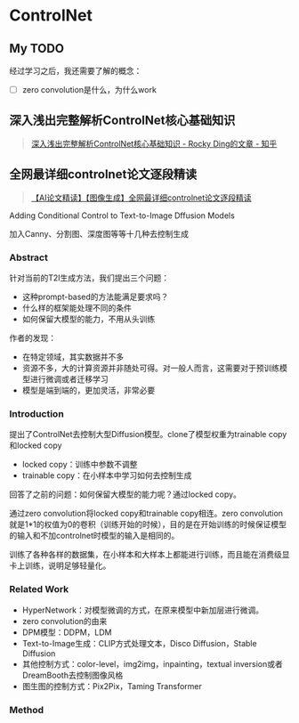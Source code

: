 # ControlNet

## My TODO

经过学习之后，我还需要了解的概念：

- [ ] zero convolution是什么，为什么work

## 深入浅出完整解析ControlNet核心基础知识

> [深入浅出完整解析ControlNet核心基础知识 - Rocky Ding的文章 - 知乎](https://zhuanlan.zhihu.com/p/660924126)

## 全网最详细controlnet论文逐段精读

> [【AI论文精读】【图像生成】全网最详细controlnet论文逐段精读](https://www.bilibili.com/video/BV1fs4y177nu/?share_source=copy_web&vd_source=724ca2fcd803a56b1646d6d28e65b820)

Adding Conditional Control to Text-to-Image Dffusion Models

加入Canny、分割图、深度图等等十几种去控制生成

### Abstract

针对当前的T2I生成方法，我们提出三个问题：

- 这种prompt-based的方法能满足要求吗？
- 什么样的框架能处理不同的条件
- 如何保留大模型的能力，不用从头训练

作者的发现：

- 在特定领域，其实数据并不多
- 资源不多，大的计算资源并非随处可得。对一般人而言，这需要对于预训练模型进行微调或者迁移学习
- 模型是端到端的，更加灵活，非常必要

### Introduction

提出了ControlNet去控制大型Diffusion模型。clone了模型权重为trainable copy和locked copy

- locked copy：训练中参数不调整
- trainable copy：在小样本中学习如何去控制生成

回答了之前的问题：如何保留大模型的能力呢？通过locked copy。

通过zero convolution将locked copy和trainable copy相连。zero convolution就是1*1的权值为0的卷积（训练开始的时候），目的是在开始训练的时候保证模型的输入和不加controlnet时模型的输入是相同的。

训练了各种各样的数据集，在小样本和大样本上都能进行训练，而且能在消费级显卡上训练，说明足够轻量化。

### Related Work

- HyperNetwork：对模型微调的方式，在原来模型中新加层进行微调。
- zero convolution的由来
- DPM模型：DDPM，LDM
- Text-to-Image生成：CLIP方式处理文本，Disco Diffusion，Stable Diffusion
- 其他控制方式：color-level，img2img，inpainting，textual inversion或者DreamBooth去控制图像风格
- 图生图的控制方式：Pix2Pix，Taming Transformer

### Method
